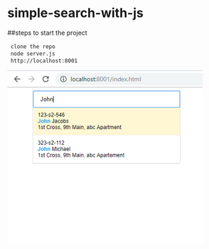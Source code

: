 # simple-search-with-js
##steps to start the project
```
 clone the repo
 node server.js
 http://localhost:8001
```
![screen](https://github.com/jayeshpp/simple-search-with-js/blob/master/screen.png)
